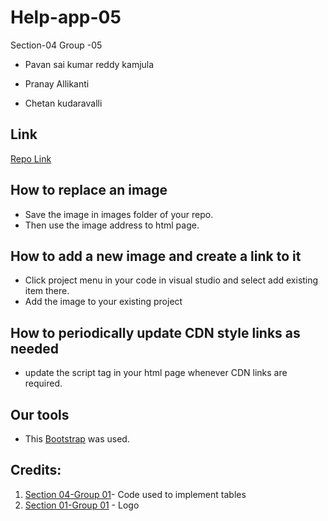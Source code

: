 # Help-app-05
Section-04
Group -05


- Pavan sai kumar reddy kamjula

- Pranay Allikanti

- Chetan kudaravalli


## Link
[Repo Link](https://github.com/chetankudaravalli16/mvc-app)

## How to replace an image
  - Save the image in images folder of your repo.
  - Then use the image address to html page.
  
## How to add a new image and create a link to it
 - Click project menu in your code in visual studio and select add existing item there.
 - Add the image to your existing project

## How to periodically update CDN style links as needed
- update the script tag in your html page whenever CDN links are required.
 
## Our tools
 -  This [Bootstrap](https://startbootstrap.com/themes/resume/) was used.

## Credits:

1) [Section 04-Group 01](https://chinmayi98.github.io/help-app/)- Code used to implement tables
1) [Section 01-Group 01](https://cweltonsmith.github.io/pbl-website/index.html) - Logo
